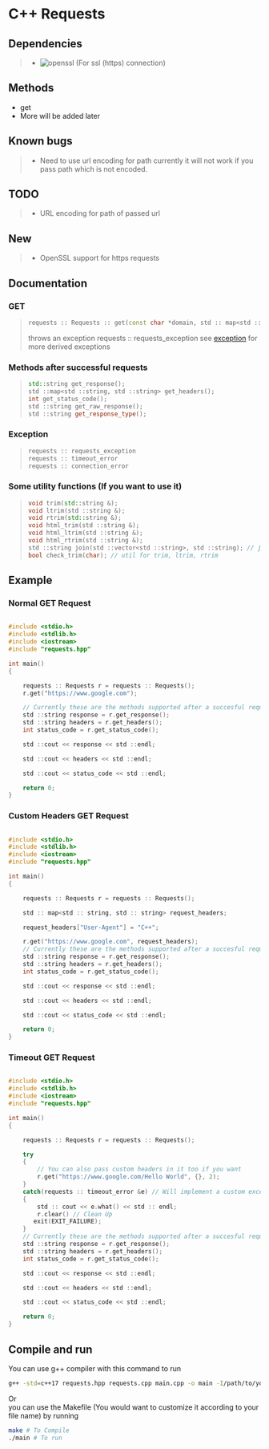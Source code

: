 # C++ Requests

## Dependencies
> - ![openssl](https://github.com/openssl/openssl) (For ssl (https) connection)

## Methods
- get
- More will be added later
  
## Known bugs
> - Need to use url encoding for path currently it will not work if you pass path which is not encoded. <br />

## TODO
> - URL encoding for path of passed url

## New
> - OpenSSL support for https requests

## Documentation
### GET
>
>```C++
>requests :: Requests :: get(const char *domain, std :: map<std :: string, std :: string> >request_headers = {}, int timeout = 0)
>```
> throws an exception requests :: requests_exception see [exception](#exception) for more derived exceptions

### Methods after successful requests
> 
> ```C++
> std::string get_response();
> std ::map<std ::string, std ::string> get_headers();
> int get_status_code();
> std ::string get_raw_response();
> std ::string get_response_type(); 
> ```

### Exception
> 
> ```C++
> requests :: requests_exception
> requests :: timeout_error
> requests :: connection_error
> ```
### Some utility functions (If you want to use it)
>
> ```C++
> void trim(std::string &);
> void ltrim(std ::string &);
> void rtrim(std::string &);
> void html_trim(std ::string &);
> void html_ltrim(std ::string &);
> void html_rtrim(std ::string &);
> std ::string join(std ::vector<std ::string>, std ::string); // joins a vector of strings with the 2 parameter as the joining string
> bool check_trim(char); // util for trim, ltrim, rtrim
> ```

## Example

### Normal GET Request
```C++

#include <stdio.h>
#include <stdlib.h>
#include <iostream>
#include "requests.hpp"

int main()
{

    requests :: Requests r = requests :: Requests();
    r.get("https://www.google.com");

    // Currently these are the methods supported after a succesful request
    std ::string response = r.get_response();
    std ::string headers = r.get_headers();
    int status_code = r.get_status_code();

    std ::cout << response << std ::endl;

    std ::cout << headers << std ::endl;

    std ::cout << status_code << std ::endl;

    return 0;
}
```
### Custom Headers GET Request
```C++

#include <stdio.h>
#include <stdlib.h>
#include <iostream>
#include "requests.hpp"

int main()
{

    requests :: Requests r = requests :: Requests();

    std :: map<std :: string, std :: string> request_headers;

    request_headers["User-Agent"] = "C++";

    r.get("https://www.google.com", request_headers);
    // Currently these are the methods supported after a succesful request
    std ::string response = r.get_response();
    std ::string headers = r.get_headers();
    int status_code = r.get_status_code();

    std ::cout << response << std ::endl;

    std ::cout << headers << std ::endl;

    std ::cout << status_code << std ::endl;

    return 0;
}
```
### Timeout GET Request
```C++

#include <stdio.h>
#include <stdlib.h>
#include <iostream>
#include "requests.hpp"

int main()
{

    requests :: Requests r = requests :: Requests();

    try
    {
        // You can also pass custom headers in it too if you want
        r.get("https://www.google.com/Hello World", {}, 2);
    }
    catch(requests :: timeout_error &e) // Will implement a custom exception class later
    {
        std :: cout << e.what() << std :: endl;
        r.clear() // Clean Up 
       exit(EXIT_FAILURE);
    }
    // Currently these are the methods supported after a succesful request
    std ::string response = r.get_response();
    std ::string headers = r.get_headers();
    int status_code = r.get_status_code();

    std ::cout << response << std ::endl;

    std ::cout << headers << std ::endl;

    std ::cout << status_code << std ::endl;

    return 0;
}
```

## Compile and run
You can use g++ compiler with this command to run
```bash
g++ -std=c++17 requests.hpp requests.cpp main.cpp -o main -I/path/to/your/ssl/incude -L/path/to/your/ssl/linker/directory -lcrypto -lssl -Wall
```
Or <br />
you can use the Makefile (You would want to customize it according to your file name) by running
```bash
make # To Compile
./main # To run
```



